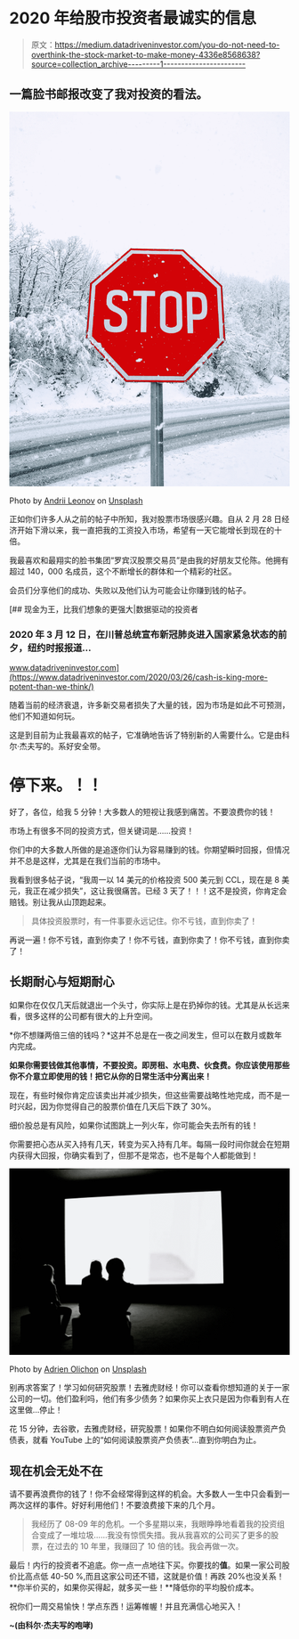 # 2020 年给股市投资者最诚实的信息

> 原文：<https://medium.datadriveninvestor.com/you-do-not-need-to-overthink-the-stock-market-to-make-money-4336e8568638?source=collection_archive---------1----------------------->

## 一篇脸书邮报改变了我对投资的看法。

![](img/7220becc764097d65853f30482340936.png)

Photo by [Andrii Leonov](https://unsplash.com/@leoand1?utm_source=unsplash&utm_medium=referral&utm_content=creditCopyText) on [Unsplash](https://unsplash.com/s/photos/stop-sign?utm_source=unsplash&utm_medium=referral&utm_content=creditCopyText)

正如你们许多人从之前的帖子中所知，我对股票市场很感兴趣。自从 2 月 28 日经济开始下滑以来，我一直把我的工资投入市场，希望有一天它能增长到现在的十倍。

我最喜欢和最翔实的脸书集团“罗宾汉股票交易员”是由我的好朋友艾伦陈。他拥有超过 140，000 名成员，这个不断增长的群体和一个精彩的社区。

会员们分享他们的成功、失败以及他们认为可能会让你赚到钱的帖子。

[](https://www.datadriveninvestor.com/2020/03/26/cash-is-king-more-potent-than-we-think/) [## 现金为王，比我们想象的更强大|数据驱动的投资者

### 2020 年 3 月 12 日，在川普总统宣布新冠肺炎进入国家紧急状态的前夕，纽约时报报道…

www.datadriveninvestor.com](https://www.datadriveninvestor.com/2020/03/26/cash-is-king-more-potent-than-we-think/) 

随着当前的经济衰退，许多新交易者损失了大量的钱，因为市场是如此不可预测，他们不知道如何玩。

这是到目前为止我最喜欢的帖子，它准确地告诉了特别新的人需要什么。它是由科尔·杰夫写的。系好安全带。

# 停下来。！！

好了，各位，给我 5 分钟！大多数人的短视让我感到痛苦。不要浪费你的钱！

市场上有很多不同的投资方式，但关键词是……投资！

你们中的大多数人所做的是追逐你们认为容易赚到的钱。你期望瞬时回报，但情况并不总是这样，尤其是在我们当前的市场中。

我看到很多帖子说，“我周一以 14 美元的价格投资 500 美元到 CCL，现在是 8 美元，我正在减少损失”，这让我很痛苦。已经 3 天了！！！这不是投资，你肯定会赔钱。别让我从山顶跑起来。

> 具体投资股票时，有一件事要永远记住。你不亏钱，直到你卖了！

再说一遍！你不亏钱，直到你卖了！你不亏钱，直到你卖了！你不亏钱，直到你卖了！

## 长期耐心与短期耐心

如果你在仅仅几天后就退出一个头寸，你实际上是在扔掉你的钱。尤其是从长远来看，很多这样的公司都有很大的上升空间。

*你不想赚两倍三倍的钱吗？*这并不总是在一夜之间发生，但可以在数月或数年内完成。

**如果你需要钱做其他事情，不要投资。即房租、水电费、伙食费。你应该使用那些你不介意立即使用的钱！把它从你的日常生活中分离出来！**

现在，有些时候你肯定应该卖出并减少损失，但这些需要战略性地完成，而不是一时兴起，因为你觉得自己的股票价值在几天后下跌了 30%。

细价股总是有风险，如果你试图跳上一列火车，你可能会失去所有的钱！

你需要把心态从买入持有几天，转变为买入持有几年。每隔一段时间你就会在短期内获得大回报，你确实看到了，但那不是常态，也不是每个人都能做到！

![](img/320e231b72c43a6f53f3f3065da2a5e8.png)

Photo by [Adrien Olichon](https://unsplash.com/@adrienolichon?utm_source=unsplash&utm_medium=referral&utm_content=creditCopyText) on [Unsplash](https://unsplash.com/s/photos/patience?utm_source=unsplash&utm_medium=referral&utm_content=creditCopyText)

别再求答案了！学习如何研究股票！去雅虎财经！你可以查看你想知道的关于一家公司的一切。他们盈利吗，他们有多少债务？如果你买上衣只是因为你看到有人在这里做…停止！

花 15 分钟，去谷歌，去雅虎财经，研究股票！如果你不明白如何阅读股票资产负债表，就看 YouTube 上的“如何阅读股票资产负债表”…直到你明白为止。

## 现在机会无处不在

请不要再浪费你的钱了！你不会经常得到这样的机会。大多数人一生中只会看到一两次这样的事件。好好利用他们！不要浪费接下来的几个月。

> 我经历了 08-09 年的危机。一个多星期以来，我眼睁睁地看着我的投资组合变成了一堆垃圾……我没有惊慌失措。我从我喜欢的公司买了更多的股票，在过去的 10 年里，我赚回了 10 倍的钱。我会再做一次。

最后！内行的投资者不追底。你一点一点地往下买。你要找的**值**。如果一家公司股价比高点低 40-50 %,而且这家公司还不错，这就是价值！再跌 20%也没关系！**你半价买的，如果你买得起，就多买一些！**降低你的平均股价成本。

祝你们一周交易愉快！学点东西！运筹帷幄！并且充满信心地买入！

**~(由科尔·杰夫写的咆哮)**